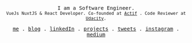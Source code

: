 <p align="center">
<samp>
I am a Software Engineer.</samp>
<br>
<samp>
<small>
VueJs NuxtJS & React Developer. Co-founded at <a href="https://www.actif.online">Actif</a> . Code Reviewer at
<a href="https://www.udacity.com">Udacity</a>.
</small>
</samp>
</p>

<p align="center">
  <samp>
    <a href="https://www.damisparks.com">me</a> .
    <a href="https://www.damisparks.com/blog">blog</a> .
    <a href="//www.linkedin.com/in/damisparks">linkedIn</a> . 
    <a href="https://www.damisparks.com/projects">projects</a> .
    <a href="https://twitter.com/damisparks">tweets</a> .
    <a href="https://instagram.com/damisparks">instagram</a> .
    <a href="https://medium.com/@damisparks">medium</a>
  </samp>
</p>
